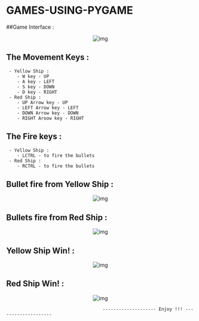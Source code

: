 # GAMES-USING-PYGAME

##Game Interface :

<p align="center">
  <img src="https://user-images.githubusercontent.com/105140296/216778439-dcf317ac-31f9-4b2b-a6c6-c7a1e22b0273.jpg" alt="img"/>
</p>

## The Movement Keys :
     - Yellow Ship :
        - W key - UP
        - A key - LEFT
        - S key - DOWN
        - D key - RIGHT
     - Red Ship :
        - UP Arrow key - UP
        - LEFT Arrow key - LEFT
        - DOWN Arrow key - DOWN
        - RIGHT Aroow key - RIGHT
       
## The Fire keys :
     - Yellow Ship :
        - LCTRL - to fire the bullets 
     - Red Ship :
        - RCTRL - to fire the bullets
       
 
## Bullet fire from Yellow Ship :

<p align="center">
  <img src="https://user-images.githubusercontent.com/105140296/216779044-56926308-6224-489f-9e43-f7c4330514b6.jpg" alt="img"/>
</p>

## Bullets fire from Red Ship :

<p align="center">
  <img src="https://user-images.githubusercontent.com/105140296/216779105-9aec1d7d-17f7-40d5-9572-72ca9460ed07.jpg" alt="img"/>
</p>

## Yellow Ship Win! :

<p align="center">
  <img src="https://user-images.githubusercontent.com/105140296/216779164-22597707-3ac2-4558-8827-9790cf43f43a.jpg" alt="img"/>
</p>

## Red Ship Win! :

<p align="center">
  <img src="https://user-images.githubusercontent.com/105140296/216779221-3ba5299f-20e5-4cbe-b9ba-3fa4710e7137.jpg" alt="img"/>
</p>


                                        -------------------- Enjoy !!! --------------------
